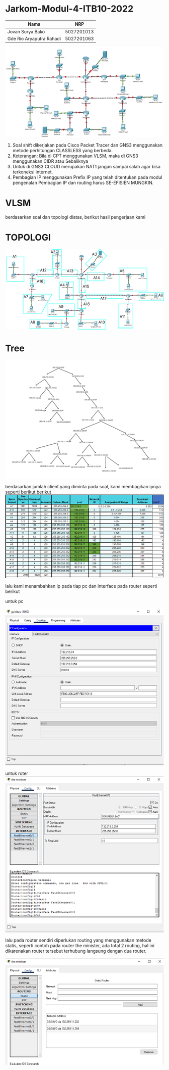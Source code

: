 # Jarkom-Modul-4-ITB10-2022
| Nama | NRP |
| --- | --- |
| Jovan Surya Bako | 5027201013 |
| Gde Rio Aryaputra Rahadi | 5027201063 |

![Output result](img/s.png)  

1. Soal shift dikerjakan pada Cisco Packet Tracer dan GNS3 menggunakan metode perhitungan CLASSLESS yang berbeda.
2. Keterangan: Bila di CPT menggunakan VLSM, maka di GNS3 menggunakan CIDR atau Sebaliknya
3. Untuk di GNS3 CLOUD merupakan NAT1 jangan sampai salah agar bisa terkoneksi internet.
4. Pembagian IP menggunakan Prefix IP yang telah ditentukan pada modul pengenalan
Pembagian IP dan routing harus SE-EFISIEN MUNGKIN.


# VLSM
berdasarkan soal dan topologi diatas, berikut hasil pengerjaan kami

# TOPOLOGI
![Output result](img/1.png) 

# Tree
![Output result](img/A1(3).png)


berdasarkan jumlah client yang diminta pada soal, kami membagikan ipnya seperti berikut berikut
![Output result](img/T.png)

lalu kami menambahkan ip pada tiap pc dan interface pada router seperti berikut

untuk pc

![Output result](img/ip2.png)

untuk roter 
![Output result](img/ip1.png)

lalu pada router sendiri diperlukan routing yang menggunakan metode statis, seperti contoh pada router the minister, ada total 2 routing, hal ini dikarenakan router tersebut terhubung langsung dengan dua router.

![Output result](img/r.png)